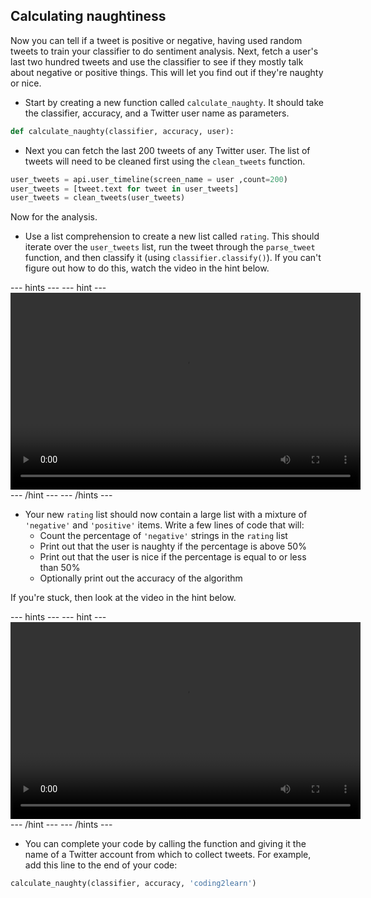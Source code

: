 ## Calculating naughtiness

Now you can tell if a tweet is positive or negative, having used random tweets to train your classifier to do sentiment analysis. Next, fetch a user's last two hundred tweets and use the classifier to see if they mostly talk about negative or positive things. This will let you find out if they're naughty or nice.

- Start by creating a new function called `calculate_naughty`. It should take the classifier, accuracy, and a Twitter user name as parameters.

```python
def calculate_naughty(classifier, accuracy, user):
```

- Next you can fetch the last 200 tweets of any Twitter user. The list of tweets will need to be cleaned first using the `clean_tweets` function.

```python
user_tweets = api.user_timeline(screen_name = user ,count=200)
user_tweets = [tweet.text for tweet in user_tweets]
user_tweets = clean_tweets(user_tweets)
```

Now for the analysis.

- Use a list comprehension to create a new list called `rating`. This should iterate over the `user_tweets` list, run the tweet through the `parse_tweet` function, and then classify it (using `classifier.classify()`). If you can't figure out how to do this, watch the video in the hint below.

--- hints --- --- hint ---
<video width="560" height="315" controls>
<source src="images/vid_12.webm" type="video/webm">
Your browser does not support WebM video, so try FireFox or Chrome.
</video>
--- /hint --- --- /hints ---

- Your new `rating` list should now contain a large list with a mixture of `'negative'` and `'positive'` items. Write a few lines of code that will:
  - Count the percentage of `'negative'` strings in the `rating` list
  - Print out that the user is naughty if the percentage is above 50%
  - Print out that the user is nice if the percentage is equal to or less than 50%
  - Optionally print out the accuracy of the algorithm

If you're stuck, then look at the video in the hint below.

--- hints --- --- hint ---
<video width="560" height="315" controls>
<source src="images/vid_13.webm" type="video/webm">
Your browser does not support WebM video, so try FireFox or Chrome.
</video>
--- /hint --- --- /hints ---

- You can complete your code by calling the function and giving it the name of a Twitter account from which to collect tweets. For example, add this line to the end of your code:

```python
calculate_naughty(classifier, accuracy, 'coding2learn')
```
